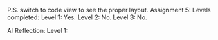 P.S. switch to code view to see the proper layout.
Assignment 5:
  Levels completed:
    Level 1: Yes.
    Level 2: No.
    Level 3: No.
  
  

AI Reflection:
  Level 1:
